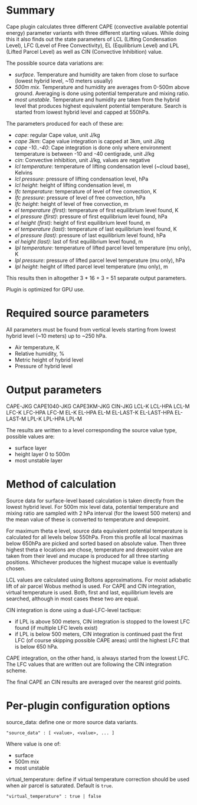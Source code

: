 # Summary

Cape plugin calculates three different CAPE (convective available potential energy) parameter variants with three different starting values. While doing this it also finds out the state parameters of LCL (Lifting Condensation Level), LFC (Level of Free Convectivity), EL (Equilibrium Level) and LPL (Lifted Parcel Level) as well as CIN (Convective Inhibition) value.

The possible source data variations are:

* _surface_. Temperature and humidity are taken from close to surface (lowest hybrid level, ~10 meters usually)
* _500m mix_. Temperature and humidity are averages from 0-500m above ground. Averaging is done using potential temperature and mixing ratio.
* _most unstable_. Temperature and humidity are taken from the hybrid level that produces highest equivalent potential temperature. Search is started from lowest hybrid level and capped at 550hPa.

The parameters produced for each of these are:

* _cape_: regular Cape value, unit J/kg
* _cape 3km_: Cape value integration is capped at 3km, unit J/kg
* _cape -10..-40_: Cape integration is done only where environment temperature is between -10 and -40 centigrade, unit J/kg
* _cin_: Convective inhibition, unit J/kg, values are negative
* _lcl temperature_: temperature of lifting condensation level (~cloud base), Kelvins
* _lcl pressure_: pressure of lifting condensation level, hPa
* _lcl height_: height of lifting condensation level, m
* _lfc temperature_: temperature of level of free convection, K
* _lfc pressure_: pressure of level of free convection, hPa
* _lfc height_: height of level of free convection, m
* _el temperature (first)_: temperature of first equilibrium level found, K
* _el pressure (first)_: pressure of first equilibrium level found, hPa
* _el height (first)_: height of first equilibrium level found, m
* _el temperature (last)_: temperature of last equilibrium level found, K
* _el pressure (last)_: pressure of last equilibrium level found, hPa
* _el height (last)_: last of first equilibrium level found, m
* _lpl temperature_: temperature of lifted parcel level temperature (mu only), K
* _lpl pressure_: pressure of lifted parcel level temperature (mu only), hPa
* _lpl height_: height of lifted parcel level temperature (mu only), m

This results then in altogether 3 * 16 + 3 = 51 separate output parameters.

Plugin is optimized for GPU use.

# Required source parameters

All parameters must be found from vertical levels starting from lowest hybrid level (~10 meters) up to ~250 hPa.

* Air temperature, K
* Relative humidity, %
* Metric height of hybrid level
* Pressure of hybrid level

# Output parameters

CAPE-JKG
CAPE1040-JKG
CAPE3KM-JKG
CIN-JKG
LCL-K
LCL-HPA
LCL-M
LFC-K
LFC-HPA
LFC-M
EL-K
EL-HPA
EL-M
EL-LAST-K
EL-LAST-HPA
EL-LAST-M
LPL-K
LPL-HPA
LPL-M

The results are written to a level corresponding the source value type, possible values are:

* surface layer
* height layer 0 to 500m
* most unstable layer

# Method of calculation

Source data for surface-level based calculation is taken directly from the lowest hybrid level. For 500m mix level data, potential temperature and mixing ratio are sampled with 2 hPa interval (for the lowest 500 meters) and the mean value of these is converted to temperature and dewpoint.

For maximum theta e level, source data equivalent potential temperature is calculated for all levels below 550hPa. From this profile all local maximas below 650hPa are picked and sorted based on absolute value. Then three highest theta e locations are chose, temperature and dewpoint value are taken from their level and mucape is produced for all three starting positions. Whichever produces the highest mucape value is eventually chosen.

LCL values are calculated using Boltons approximations. For moist adiabatic lift of air parcel Wobus method is used. For CAPE and CIN integration, virtual temperature is used. Both, first and last, equilibrium levels are searched, although in most cases these two are equal.

CIN integration is done using a dual-LFC-level tactique: 

* if LPL is above 500 meters, CIN integration is stopped to the lowest LFC found (if multiple LFC levels exist)
* if LPL is below 500 meters, CIN integration is continued past the first LFC (of course skipping possible CAPE areas) until the highest LFC that is below 650 hPa. 

CAPE integration, on the other hand, is always started from the lowest LFC. The LFC values that are written out are following the CIN integration scheme.

The final CAPE an CIN results are averaged over the nearest grid points.

# Per-plugin configuration options

source_data: define one or more source data variants.

    "source_data" : [ <value>, <value>, ... ]

Where value is one of:

* surface
* 500m mix
* most unstable

virtual_temperature: define if virtual temperature correction should be used when air parcel is saturated. Default is `true`.

    "virtual_temperature" : true | false

